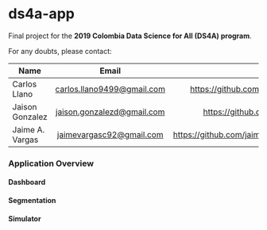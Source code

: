 # ds4a-app

Final project for the **2019 Colombia Data Science for All (DS4A) program**.  

For any doubts, please contact:

| Name            |            Email           |                             Github |
|-----------------|:--------------------------:|-----------------------------------:|
| Carlos Llano    | carlos.llano9499@gmail.com |     https://github.com/CarlosLlano |
| Jaison Gonzalez | jaison.gonzalezd@gmail.com |         https://github.com/jagd724 |
| Jaime A. Vargas |  jaimevargasc92@gmail.com  | https://github.com/jaimevargascruz |

### Application Overview 

#### Dashboard


#### Segmentation



#### Simulator

